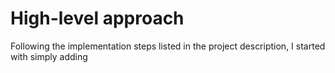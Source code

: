 # High-level approach
Following the implementation steps listed in the project description, I started with simply adding 